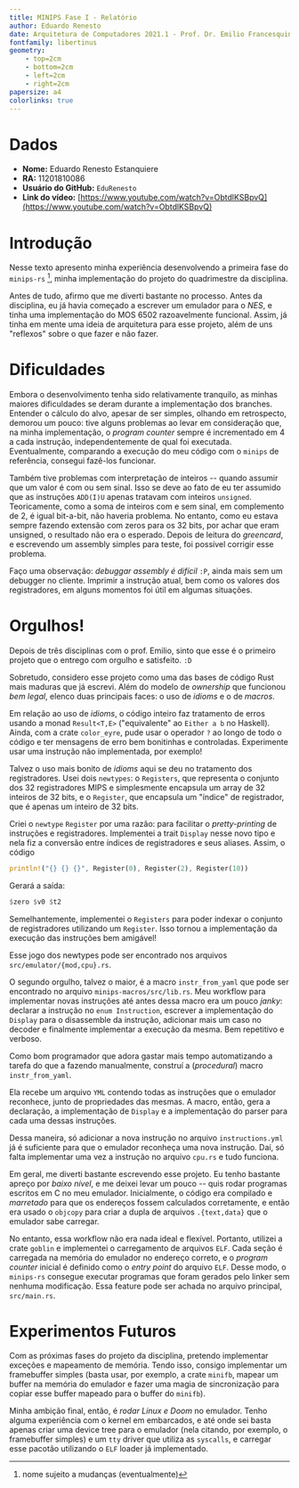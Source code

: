 ```yaml
---
title: MINIPS Fase I - Relatório
author: Eduardo Renesto
date: Arquitetura de Computadores 2021.1 - Prof. Dr. Emilio Francesquini
fontfamily: libertinus
geometry:
    - top=2cm
    - bottom=2cm
    - left=2cm
    - right=2cm
papersize: a4
colorlinks: true
---
```


# Dados

- **Nome:** Eduardo Renesto Estanquiere
- **RA:** 11201810086
- **Usuário do GitHub:** `EduRenesto`
- **Link do vídeo:** [https://www.youtube.com/watch?v=ObtdlKSBpvQ](https://www.youtube.com/watch?v=ObtdlKSBpvQ)

# Introdução

Nesse texto apresento minha experiência desenvolvendo a primeira fase do
`minips-rs` [^1], minha implementação do projeto do quadrimestre da disciplina.

[^1]: nome sujeito a mudanças (eventualmente)

Antes de tudo, afirmo que me diverti bastante no processo. Antes da
disciplina, eu já havia começado a escrever um emulador para o *NES*, e tinha
uma implementação do MOS 6502 razoavelmente funcional. Assim, já tinha em
mente uma ideia de arquitetura para esse projeto, além de uns "reflexos" sobre
o que fazer e não fazer.

# Dificuldades

Embora o desenvolvimento tenha sido relativamente tranquilo, as minhas maiores
dificuldades se deram durante a implementação dos branches. Entender o cálculo
do alvo, apesar de ser simples, olhando em retrospecto, demorou um pouco: tive
alguns problemas ao levar em consideração que, na minha implementação, o
*program counter* sempre é incrementado em 4 a cada instrução,
independentemente de qual foi executada. Eventualmente, comparando a execução
do meu código com o `minips` de referência, consegui fazê-los funcionar.

Também tive problemas com interpretação de inteiros -- quando assumir que um
valor é com ou sem sinal. Isso se deve ao fato de eu ter assumido que as
instruções `ADD(I)U` apenas tratavam com inteiros `unsigned`. Teoricamente,
como a soma de inteiros com e sem sinal, em complemento de 2, é igual
bit-a-bit, não haveria problema. No entanto, como eu estava sempre fazendo
extensão com zeros para os 32 bits, por achar que eram unsigned, o resultado
não era o esperado. Depois de leitura do *greencard*, e escrevendo um assembly
simples para teste, foi possível corrigir esse problema.

Faço uma observação: *debuggar assembly é difícil* `:P`, ainda mais sem um
debugger no cliente. Imprimir a instrução atual, bem como os valores dos
registradores, em alguns momentos foi útil em algumas situações.

# Orgulhos!

Depois de três disciplinas com o prof. Emilio, sinto que esse é o primeiro
projeto que o entrego com orgulho e satisfeito. `:D`

Sobretudo, considero esse projeto como uma das bases de código Rust mais
maduras que já escrevi. Além do modelo de *ownership* que funcionou *bem
legal*, elenco duas principais faces: o uso de *idioms* e o de *macros*.

Em relação ao uso de *idioms*, o código inteiro faz tratamento de erros usando
a monad `Result<T,E>` ("equivalente" ao `Either a b` no Haskell). Ainda, com a
crate `color_eyre`, pude usar o operador `?` ao longo de todo o código e
ter mensagens de erro bem bonitinhas e controladas. Experimente usar uma
instrução não implementada, por exemplo!

Talvez o uso mais bonito de *idioms* aqui se deu no tratamento dos
registradores. Usei dois `newtypes`: o `Registers`, que representa o conjunto
dos 32 registradores MIPS e simplesmente encapsula um array de 32 inteiros de
32 bits, e o `Register`, que encapsula um "índice" de registrador, que é
apenas um inteiro de 32 bits.

Criei o `newtype` `Register` por uma razão: para facilitar o *pretty-printing*
de instruções e registradores. Implementei a trait `Display` nesse novo tipo e
nela fiz a conversão entre índices de registradores e seus aliases. Assim, o
código

```rust
println!("{} {} {}", Register(0), Register(2), Register(10))
```

Gerará a saída:

```rust
$zero $v0 $t2
```

Semelhantemente, implementei o `Registers` para poder indexar o conjunto de
registradores utilizando um `Register`. Isso tornou a implementação da
execução das instruções bem amigável!

Esse jogo dos newtypes pode ser encontrado nos arquivos
`src/emulator/{mod,cpu}.rs`.

O segundo orgulho, talvez o maior, é a macro `instr_from_yaml` que pode ser
encontrado no arquivo `minips-macros/src/lib.rs`. Meu workflow para
implementar novas instruções até antes dessa macro era um pouco *janky*:
declarar a instrução no `enum Instruction`, escrever a implementação do
`Display` para o disassemble da instrução, adicionar mais um caso no decoder e
finalmente implementar a execução da mesma. Bem repetitivo e verboso.

Como bom programador que adora gastar mais tempo automatizando a tarefa do que
a fazendo manualmente, construí a (*procedural*) macro `instr_from_yaml`.

Ela recebe um arquivo `YML` contendo todas as instruções que o emulador
reconhece, junto de propriedades das mesmas. A macro, então, gera a
declaração, a implementação de `Display` e a implementação do parser para cada
uma dessas instruções. 

Dessa maneira, só adicionar a nova instrução no arquivo `instructions.yml` já
é suficiente para que o emulador reconheça uma nova instrução. Daí, só falta
implementar uma vez a instrução no arquivo `cpu.rs` e tudo funciona.

Em geral, me diverti bastante escrevendo esse projeto. Eu tenho bastante
apreço por *baixo nível*, e me deixei levar um pouco -- quis rodar programas
escritos em C no meu emulador. Inicialmente, o código era compilado e
*marretado* para que os endereços fossem calculados corretamente, e então era
usado o `objcopy` para criar a dupla de arquivos `.{text,data}` que o emulador
sabe carregar. 

No entanto, essa workflow não era nada ideal e flexível. Portanto, utilizei a
crate `goblin` e implementei o carregamento de arquivos `ELF`. Cada seção é
carregada na memória do emulador no endereço correto, e o *program counter*
inicial é definido como o *entry point* do arquivo `ELF`. Desse modo, o
`minips-rs` consegue executar programas que foram gerados pelo linker sem
nenhuma modificação. Essa feature pode ser achada no arquivo principal,
`src/main.rs`.

# Experimentos Futuros

Com as próximas fases do projeto da disciplina, pretendo implementar exceções
e mapeamento de memória. Tendo isso, consigo implementar um framebuffer
simples (basta usar, por exemplo, a crate `minifb`, mapear um buffer na
memória do emulador e fazer uma magia de sincronização para copiar esse
buffer mapeado para o buffer do `minifb`). 

Minha ambição final, então, é *rodar Linux e Doom* no emulador. Tenho alguma
experiência com o kernel em embarcados, e até onde sei basta apenas criar uma
device tree para o emulador (nela citando, por exemplo, o framebuffer simples)
e um `tty` driver que utiliza as `syscalls`, e carregar esse pacotão utilizando o
`ELF` loader já implementado.

